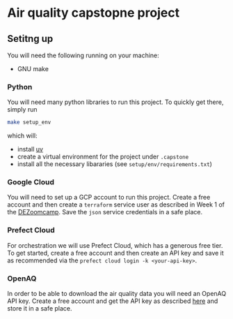 # Air quality capstopne project

## Setitng up

You will need the following running on your machine:

* GNU make


### Python

You will need many python libraries to run this project. To quickly get there, simply run

```bash
make setup_env
```

which will:

* install [uv](https://github.com/astral-sh/uv)
* create a virtual environment for the project under `.capstone`
* install all the necessary libararies (see `setup/env/requirements.txt`)

### Google Cloud

You will need to set up a GCP account to run this project. Create a free account and then create a `terraform` service user as described in Week 1 of the [DEZoomcamp](https://github.com/DataTalksClub/data-engineering-zoomcamp/tree/main/01-docker-terraform#movie_camera-introduction-terraform-concepts-and-overview-a-primer). Save the `json` service credentials in a safe place.


### Prefect Cloud

For orchestration we will use Prefect Cloud, which has a generous free tier. To get started, create a free account and then create an API key and save it as recommended via the `prefect cloud login -k <your-api-key>`.

### OpenAQ

In order to be able to download the air quality data you will need an OpenAQ API key. Create a free account and get the API key as described [here](https://docs.openaq.org/using-the-api/api-key) and store it in a safe place.

